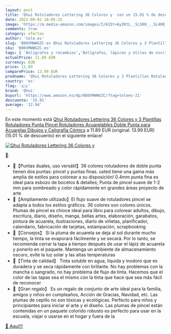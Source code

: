 ```yaml
---
layout: post
title: 'Qhui Rotuladores Lettering 36 Colores y  con un 15.01 % de descuento'
date: 2021-09-01 18:05:25
image: 'https://m.media-amazon.com/images/I/615t+Ay2KtL._SL500_._SL400_.jpg'
comments: true
category: ofertas
author: 'tole.es'
slug: 'B08VMWWGZC-es Qhui Rotuladores Lettering 36 Colores y 3 Plantillas...'
sku: 'B08VMWWGZC-es'
tags: [ 'Bolígrafos y recambios','Bolígrafos, lápices y útiles de escritura','Oficina y papelería','Rotuladores de punta fina','acuarelas','qhui','rotuladores', ]
actualPrice: 11.89 EUR
currency: EUR
price: 11.89
comparePrice: 13.99 EUR
prodname: 'Qhui Rotuladores Lettering 36 Colores y 3 Plantillas Rotuladores Punta Pincel Rotuladores Acuarelables Doble Punta para Acuarelas Dibujos y Caligrafía Cómics'
country: 'es'
flag: '🇪🇸'
brand: 'Qhui'
buyurl: 'https://www.amazon.es/dp/B08VMWWGZC/?tag=tolees-21'
descuento: '15.01'
average: '12.94'
---
```


En este momento está [Qhui Rotuladores Lettering 36 Colores y 3 Plantillas Rotuladores Punta Pincel Rotuladores Acuarelables Doble Punta para Acuarelas Dibujos y Caligrafía Cómics](https://www.amazon.es/dp/B08VMWWGZC/?tag=tolees-21) a 11.89 EUR (original: 13.99 EUR) (15.01 %  de descuento) en el siguiente enlace!

[![Qhui Rotuladores Lettering 36 Colores y ](https://m.media-amazon.com/images/I/615t+Ay2KtL._SL500_._SL400_.jpg)](https://www.amazon.es/dp/B08VMWWGZC/?tag=tolees-21)

🔎:

- 🎨【Puntas duales, uso versátil】36 colores rotuladores de doble punta tienen dos puntas: pincel y puntas finas. usted tiene una gama más amplia de estilos para colorear a su disposición! 0.4mm punta fina es ideal para esbozo de bocetos & detalles; Punta de pincel suave de 1-2 mm para sombreado y color rápidamente en grandes áreas proyecto de arte
- 🎨【Ampliamente utilizado】El flujo suave de rotuladores pincel se adapta a todos los estilos gráficos. 36 colores son colores únicos. Plumas de pincel es chioce ideal para libro para colorear adultos, dibujo, escritura, diario, diseño, manga, bellas artes, elaboración, garabatos, pintura de acuarela, ilustraciones, diario de viñetas, planificador, calendario, fabricación de tarjetas, estampación, scrapbooking
- 🎨【Consejos】 Si la pluma de acuarela se deja al sol durante mucho tiempo, la tinta se evaporará fácilmente y se secará. Por lo tanto, se recomienda cerrar la tapa a tiempo después de usar el lápiz de acuarela y ponerlo en el paquete. Mantenga un ambiente de almacenamiento oscuro, evite la luz solar y las altas temperaturas
- 🎨【Tinta de calidad】 Tinta soluble en agua, líquida y inodoro que es duradera y se seca rápidamente con brillante. No hay problemas con la mancha o sangrado, no hay problema de flujo de tinta. Hacemos que el color de las tapas sea el mismo con la tinta que hace que sea más fácil de reconocer
- 🎁【Gran regalo】 Es un regalo de conjunto de arte ideal para la familia, amigos y niños en cumpleaños, Acción de Gracias, Navidad, etc. Las plumas de cepillo no son tóxicas y ecológicas. Perfecto para niños y principiantes para iniciar el arte y el diseño. Las plumas de pincel están contenidas en un paquete colorido robusto es perfecto para usar en la escuela, viajar o usarse en el hogar y fuera de la

[🛒 Aquí!!!](https://www.amazon.es/dp/B08VMWWGZC/?tag=tolees-21)

